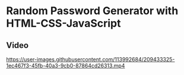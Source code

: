 
# Random Password Generator with HTML-CSS-JavaScript


## Video



https://user-images.githubusercontent.com/113992684/209433325-1ec467f3-45fb-40a3-9cb0-87864cd26313.mp4

